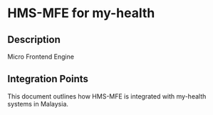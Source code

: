 # HMS-MFE for my-health

## Description

Micro Frontend Engine

## Integration Points

This document outlines how HMS-MFE is integrated with my-health systems in Malaysia.
